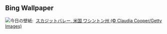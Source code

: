 ## Bing Wallpaper
![](https://www.bing.com/th?id=OHR.SkagitValleyTulips_JA-JP4166297873_UHD.jpg&w=1000)今日の壁紙: &nbsp;[スカジットバレー, 米国 ワシントン州 (© Claudia Cooper/Getty Images)](https://www.bing.com/th?id=OHR.SkagitValleyTulips_JA-JP4166297873_UHD.jpg)
<br><br/>
